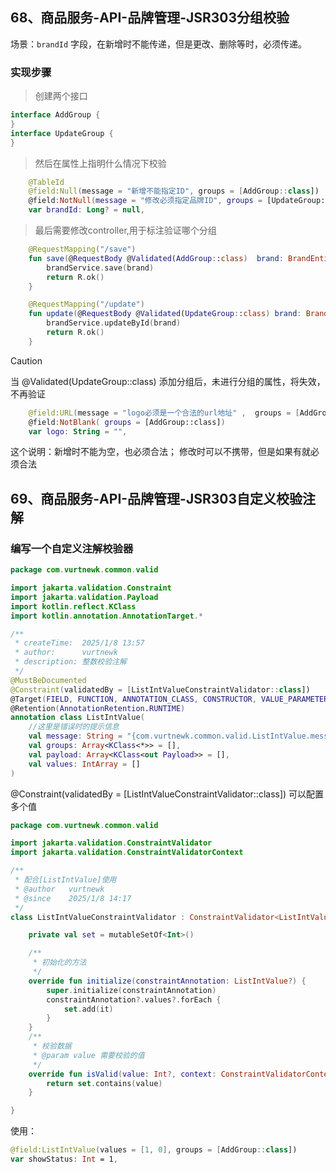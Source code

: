 ## 68、商品服务-API-品牌管理-JSR303分组校验

场景：`brandId` 字段，在新增时不能传递，但是更改、删除等时，必须传递。

### 实现步骤

> 创建两个接口

```kotlin
interface AddGroup {
}
interface UpdateGroup {
}
```

> 然后在属性上指明什么情况下校验

```kotlin
    @TableId
    @field:Null(message = "新增不能指定ID", groups = [AddGroup::class])
    @field:NotNull(message = "修改必须指定品牌ID", groups = [UpdateGroup::class])
    var brandId: Long? = null,
```

> 最后需要修改controller,用于标注验证哪个分组

```kotlin
    @RequestMapping("/save")
    fun save(@RequestBody @Validated(AddGroup::class)  brand: BrandEntity): R {
        brandService.save(brand)
        return R.ok()
    }

    @RequestMapping("/update")
    fun update(@RequestBody @Validated(UpdateGroup::class) brand: BrandEntity): R {
        brandService.updateById(brand)
        return R.ok()
    }
```

> [!caution]
>
> 当 @Validated(UpdateGroup::class) 添加分组后，未进行分组的属性，将失效，不再验证

```kotlin
    @field:URL(message = "logo必须是一个合法的url地址" ,  groups = [AddGroup::class, UpdateGroup::class])
    @field:NotBlank( groups = [AddGroup::class])
    var logo: String = "",
```

这个说明：新增时不能为空，也必须合法； 修改时可以不携带，但是如果有就必须合法

## 69、商品服务-API-品牌管理-JSR303自定义校验注解

### 编写一个自定义注解校验器

```kotlin
package com.vurtnewk.common.valid

import jakarta.validation.Constraint
import jakarta.validation.Payload
import kotlin.reflect.KClass
import kotlin.annotation.AnnotationTarget.*

/**
 * createTime:  2025/1/8 13:57
 * author:      vurtnewk
 * description: 整数校验注解
 */
@MustBeDocumented
@Constraint(validatedBy = [ListIntValueConstraintValidator::class])
@Target(FIELD, FUNCTION, ANNOTATION_CLASS, CONSTRUCTOR, VALUE_PARAMETER, TYPE)
@Retention(AnnotationRetention.RUNTIME)
annotation class ListIntValue(
    //这里是错误时的提示信息
    val message: String = "{com.vurtnewk.common.valid.ListIntValue.message}",
    val groups: Array<KClass<*>> = [],
    val payload: Array<KClass<out Payload>> = [],
    val values: IntArray = []
)
```

@Constraint(validatedBy = [ListIntValueConstraintValidator::class]) 可以配置多个值

```kotlin
package com.vurtnewk.common.valid

import jakarta.validation.ConstraintValidator
import jakarta.validation.ConstraintValidatorContext

/**
 * 配合[ListIntValue]使用
 * @author   vurtnewk
 * @since    2025/1/8 14:17
 */
class ListIntValueConstraintValidator : ConstraintValidator<ListIntValue, Int> {

    private val set = mutableSetOf<Int>()

    /**
     * 初始化的方法
     */
    override fun initialize(constraintAnnotation: ListIntValue?) {
        super.initialize(constraintAnnotation)
        constraintAnnotation?.values?.forEach {
            set.add(it)
        }
    }
    /**
     * 校验数据
     * @param value 需要校验的值
     */
    override fun isValid(value: Int?, context: ConstraintValidatorContext?): Boolean {
        return set.contains(value)
    }

}
```

使用：

```kotlin
@field:ListIntValue(values = [1, 0], groups = [AddGroup::class])
var showStatus: Int = 1,
```

